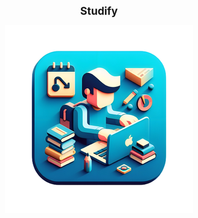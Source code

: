 <div align="center">
  <h1>Studify</h1>
</div>

<p align="center">
  <img src="ReadmeAssets/Studify_icon.png" alt="Studify Image">
</p>
